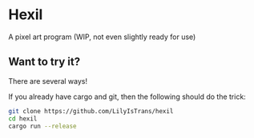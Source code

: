 # Hexil
A pixel art program (WIP, not even slightly ready for use)

## Want to try it? 
There are several ways!

If you already have cargo and git, then the following should do the trick:

```sh
git clone https://github.com/LilyIsTrans/hexil
cd hexil
cargo run --release
```

